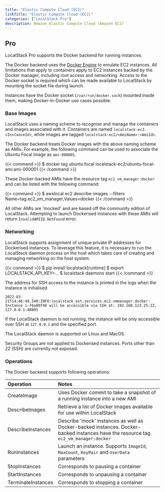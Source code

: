 ```yaml
---
title: "Elastic Compute Cloud (EC2)"
linkTitle: "Elastic Compute Cloud (EC2)"
categories: ["LocalStack Pro"]
description: Amazon Elastic Compute Cloud (Amazon EC2)
---
```


## Pro

LocalStack Pro supports the Docker backend for running instances.

The Docker backend uses the [Docker Engine](https://docs.docker.com/engine/) to emulate EC2 instances.
All limitations that apply to containers apply to EC2 instances backed by the Docker manager, including root access and networking.
Access to the Docker socket is required which can be made available to LocalStack by mounting the socket file during launch.

Instances have the Docker socket (`/var/run/docker.sock`) mounted inside them, making Docker-in-Docker use cases possible.


### Base Images

LocalStack uses a naming scheme to recognise and manage the containers and images associated with it.
Containers are named `localstack-ec2.<InstanceId>`, while images are tagged `localstack-ec2/<AmiName>:<AmiId>`.

The Docker backend treats Docker images with the above naming scheme as AMIs.
For example, the following command can be used to associate the Ubuntu Focal image as `ami-000001`.

{{< command >}}
$ docker tag ubuntu:focal localstack-ec2/ubuntu-focal-ami:ami-000001
{{< /command >}}

These Docker-backed AMIs have the resource tag `ec2_vm_manager:docker` and can be listed with the following command:

{{< command >}}
$ awslocal ec2 describe-images --filters Name=tag:ec2_vm_manager,Values=docker
{{< /command >}}

All other AMIs are 'mocked' and are based off the community edition of LocalStack.
Attempting to launch Dockerised instances with these AMIs will return `InvalidAMIID.NotFound` error.


### Networking

LocalStack supports assignment of unique private IP addresses for Dockerised instances.
To leverage this feature, it is necessary to run the LocalStack daemon process on the host which takes care of creating and managing networking on the host system.

{{< command >}}
$ pip install localstack[runtime]
$ export LOCALSTACK_API_KEY=...
$ localstack daemons start
{{< /command >}}

The address for SSH access to the instance is printed in the logs when the instance is initialised.

```
2022-03-21T14:46:49.540:INFO:localstack_ext.services.ec2.vmmanager.docker: Instance i-f6a80f48 will be accessible via SSH at: 192.168.123.25:22, 127.0.0.1:48805
```

If the LocalStack daemon is not running, the instance will be only accessible over SSH at `127.0.0.1` and the specified port.

The LocalStack daemon is supported on Linux and MacOS.

Security Groups are not applied to Dockerised instances.
Ports other than 22 (SSH) are currently not exposed.


### Operations

The Docker backend supports following operations:

| Operation | Notes |
|:----------|:------|
| CreateImage | Uses Docker commit to take a snapshot of a running instance into a new AMI |
| DescribeImages | Retrieve a list of Docker images available for use within LocalStack |
| DescribeInstances | Describe 'mock' instances as well as Docker-backed instances. Docker-backed instances have the resource tag `ec2_vm_manager:docker` |
| RunInstances | Launch an instance. Supports `ImageId`, `MaxCount`, `KeyPair` and `UserData` parameters |
| StopInstances | Corresponds to pausing a container |
| StartInstances | Corresponds to unpausing a container |
| TerminateInstances | Corresponds to stopping a container |

